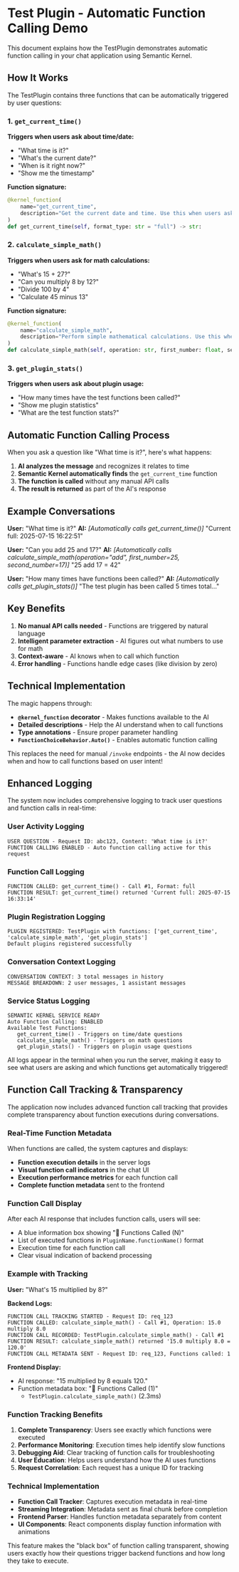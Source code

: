 # Test Plugin - Automatic Function Calling Demo

This document explains how the TestPlugin demonstrates automatic function calling in your chat application using Semantic Kernel.

## How It Works

The TestPlugin contains three functions that can be automatically triggered by user questions:

### 1. `get_current_time()`
**Triggers when users ask about time/date:**
- "What time is it?"
- "What's the current date?"
- "When is it right now?"
- "Show me the timestamp"

**Function signature:**
```python
@kernel_function(
    name="get_current_time",
    description="Get the current date and time. Use this when users ask about the current time, date, or when something happened."
)
def get_current_time(self, format_type: str = "full") -> str:
```

### 2. `calculate_simple_math()`
**Triggers when users ask for math calculations:**
- "What's 15 + 27?"
- "Can you multiply 8 by 12?"
- "Divide 100 by 4"
- "Calculate 45 minus 13"

**Function signature:**
```python
@kernel_function(
    name="calculate_simple_math", 
    description="Perform simple mathematical calculations. Use this when users ask for basic math operations like addition, subtraction, multiplication, or division."
)
def calculate_simple_math(self, operation: str, first_number: float, second_number: float) -> str:
```

### 3. `get_plugin_stats()`
**Triggers when users ask about plugin usage:**
- "How many times have the test functions been called?"
- "Show me plugin statistics"
- "What are the test function stats?"

## Automatic Function Calling Process

When you ask a question like "What time is it?", here's what happens:

1. **AI analyzes the message** and recognizes it relates to time
2. **Semantic Kernel automatically finds** the `get_current_time` function
3. **The function is called** without any manual API calls
4. **The result is returned** as part of the AI's response

## Example Conversations

**User:** "What time is it?"
**AI:** *[Automatically calls get_current_time()]* "Current full: 2025-07-15 16:22:51"

**User:** "Can you add 25 and 17?"
**AI:** *[Automatically calls calculate_simple_math(operation="add", first_number=25, second_number=17)]* "25 add 17 = 42"

**User:** "How many times have functions been called?"
**AI:** *[Automatically calls get_plugin_stats()]* "The test plugin has been called 5 times total..."

## Key Benefits

1. **No manual API calls needed** - Functions are triggered by natural language
2. **Intelligent parameter extraction** - AI figures out what numbers to use for math
3. **Context-aware** - AI knows when to call which function
4. **Error handling** - Functions handle edge cases (like division by zero)

## Technical Implementation

The magic happens through:
- **`@kernel_function` decorator** - Makes functions available to the AI
- **Detailed descriptions** - Help the AI understand when to call functions  
- **Type annotations** - Ensure proper parameter handling
- **`FunctionChoiceBehavior.Auto()`** - Enables automatic function calling

This replaces the need for manual `/invoke` endpoints - the AI now decides when and how to call functions based on user intent!

## Enhanced Logging

The system now includes comprehensive logging to track user questions and function calls in real-time:

### User Activity Logging
```
USER QUESTION - Request ID: abc123, Content: 'What time is it?'
FUNCTION CALLING ENABLED - Auto function calling active for this request
```

### Function Call Logging
```
FUNCTION CALLED: get_current_time() - Call #1, Format: full
FUNCTION RESULT: get_current_time() returned 'Current full: 2025-07-15 16:33:14'
```

### Plugin Registration Logging
```
PLUGIN REGISTERED: TestPlugin with functions: ['get_current_time', 'calculate_simple_math', 'get_plugin_stats']
Default plugins registered successfully
```

### Conversation Context Logging
```
CONVERSATION CONTEXT: 3 total messages in history
MESSAGE BREAKDOWN: 2 user messages, 1 assistant messages
```

### Service Status Logging
```
SEMANTIC KERNEL SERVICE READY
Auto Function Calling: ENABLED
Available Test Functions:
   get_current_time() - Triggers on time/date questions
   calculate_simple_math() - Triggers on math questions  
   get_plugin_stats() - Triggers on plugin usage questions
```

All logs appear in the terminal when you run the server, making it easy to see what users are asking and which functions get automatically triggered!

## Function Call Tracking & Transparency

The application now includes advanced function call tracking that provides complete transparency about function executions during conversations.

### Real-Time Function Metadata

When functions are called, the system captures and displays:
- **Function execution details** in the server logs
- **Visual function call indicators** in the chat UI
- **Execution performance metrics** for each function call
- **Complete function metadata** sent to the frontend

### Function Call Display

After each AI response that includes function calls, users will see:
- A blue information box showing "🔧 Functions Called (N)"
- List of executed functions in `PluginName.functionName()` format
- Execution time for each function call
- Clear visual indication of backend processing

### Example with Tracking

**User:** "What's 15 multiplied by 8?"

**Backend Logs:**
```
FUNCTION CALL TRACKING STARTED - Request ID: req_123
FUNCTION CALLED: calculate_simple_math() - Call #1, Operation: 15.0 multiply 8.0
FUNCTION CALL RECORDED: TestPlugin.calculate_simple_math() - Call #1
FUNCTION RESULT: calculate_simple_math() returned '15.0 multiply 8.0 = 120.0'
FUNCTION CALL METADATA SENT - Request ID: req_123, Functions called: 1
```

**Frontend Display:**
- AI response: "15 multiplied by 8 equals 120."
- Function metadata box: "🔧 Functions Called (1)"
  - `TestPlugin.calculate_simple_math()` (2.3ms)

### Function Tracking Benefits

1. **Complete Transparency**: Users see exactly which functions were executed
2. **Performance Monitoring**: Execution times help identify slow functions  
3. **Debugging Aid**: Clear tracking of function calls for troubleshooting
4. **User Education**: Helps users understand how the AI uses functions
5. **Request Correlation**: Each request has a unique ID for tracking

### Technical Implementation

- **Function Call Tracker**: Captures execution metadata in real-time
- **Streaming Integration**: Metadata sent as final chunk before completion
- **Frontend Parser**: Handles function metadata separately from content
- **UI Components**: React components display function information with animations

This feature makes the "black box" of function calling transparent, showing users exactly how their questions trigger backend functions and how long they take to execute.
